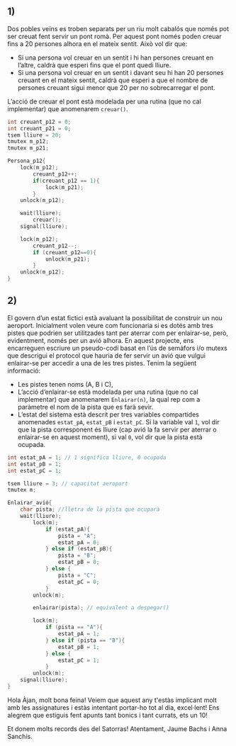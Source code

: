 
## 1)
Dos pobles veïns es troben separats per un riu molt cabalós que només pot ser creuat fent servir un pont romà. Per aquest pont només poden creuar fins a 20 persones alhora en el mateix sentit. Això vol dir que:   
+ Si una persona vol creuar en un sentit i hi han persones creuant en l’altre, caldrà que esperi fins que el pont quedi lliure.  
+ Si una persona vol creuar en un sentit i davant seu hi han 20 persones creuant en el mateix sentit, caldrà que esperi a que el nombre de persones creuant sigui menor que 20 per no sobrecarregar el pont.  
  
L’acció de creuar el pont està modelada per una rutina (que no cal implementar) que anomenarem `creuar()`.

```C
int creuant_p12 = 0;
int creuant_p21 = 0;
tsem lliure = 20;
tmutex m_p12;
tmutex m_p21;

Persona_p12{
    lock(m_p12);
        creuant_p12++;
        if(creuant_p12 == 1){
            lock(m_p21);
        }
    unlock(m_p12);

    wait(lliure);
        creuar();
    signal(lliure);

    lock(m_p12);
        creuant_p12--;
        if (creuant_p12==0){
            unlock(m_p21);
        }
    unlock(m_p12);
}


```

## 2)
El govern d’un estat fictici està avaluant la possibilitat de construir un nou aeroport. Inicialment volen veure com funcionaria si es dotés amb tres pistes que podrien ser utilitzades tant per aterrar com per enlairar-se, però, evidentment, només per un avió alhora. En aquest projecte, ens encarreguen escriure un pseudo-codi basat en l’ús de semàfors i/o mutexs que descrigui el protocol que hauria de fer servir un avió que vulgui enlairar-se per accedir a una de les tres pistes. Tenim la següent informació:  
  
+ Les pistes tenen noms (A, B i C),  
+ L’acció d’enlairar-se està modelada per una rutina (que no cal implementar) que anomenarem `Enlairar(n)`, la qual rep com a paràmetre el nom de la pista que es farà sevir.  
+ L’estat del sistema està descrit per tres variables compartides anomenades `estat_pA`, `estat_pB` i `estat_pC`. Si la variable val `1`, vol dir que la pista corresponent és lliure (cap avió la fa servir per aterrar o enlairar-se en aquest moment), si val `0`, vol dir que la pista està ocupada.

```C
int estat_pA = 1; // 1 significa lliure, 0 ocupada
int estat_pB = 1;
int estat_pC = 1;

tsem lliure = 3; // capacitat aeroport
tmutex m;

Enlairar_avió{
    char pista; //lletra de la pista que ocuparà
    wait(lliure);
        lock(m);
            if (estat_pA){
                pista = "A";
                estat_pA = 0;
            } else if (estat_pB){
                pista = "B";
                estat_pB = 0;
            } else {
                pista = "C";
                estat_pC = 0;
            }
        unlock(m);

        enlairar(pista); // equivalent a despegar()

        lock(m);
            if (pista == "A"){
                estat_pA = 1;
            } else if (pista == "B"){
                estat_pB = 1;
            } else {
                estat_pC = 1;
            }
        unlock(m);
    signal(lliure);
}
```



Hola Àjan, molt bona feina! Veiem que aquest any t'estàs implicant molt amb les assignatures i estàs intentant portar-ho tot al dia, excel·lent! Ens alegrem que estiguis fent apunts tant bonics i tant currats, ets un 10!

Et donem molts records des del Satorras! 
Atentament, 
Jaume Bachs i Anna Sanchís.